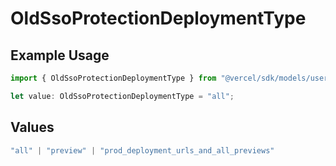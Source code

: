 # OldSsoProtectionDeploymentType

## Example Usage

```typescript
import { OldSsoProtectionDeploymentType } from "@vercel/sdk/models/userevent.js";

let value: OldSsoProtectionDeploymentType = "all";
```

## Values

```typescript
"all" | "preview" | "prod_deployment_urls_and_all_previews"
```